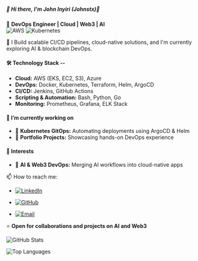 ##### 👋 Hi there, I'm John Inyiri (Johnstx)👋

🚀 **DevOps Engineer | Cloud | Web3 | AI**  
![AWS](https://img.shields.io/badge/AWS-232F3E?style=for-the-badge&logo=amazon-aws)
![Kubernetes](https://img.shields.io/badge/Kubernetes-326CE5?style=for-the-badge&logo=kubernetes&logoColor=white)

🔧 I Build scalable CI/CD pipelines, cloud-native solutions, and I'm currently exploring AI & blockchain DevOps. 

#### 🛠 Technology Stack --
- **Cloud:** AWS (EKS, EC2, S3), Azure  
- **DevOps:** Docker, Kubernetes, Terraform, Helm, ArgoCD  
- **CI/CD:** Jenkins, GitHub Actions  
- **Scripting & Automation:** Bash, Python, Go  
- **Monitoring:** Prometheus, Grafana, ELK Stack

#### 🔭 I’m currently working on
- 🔹 **Kubernetes GitOps:** Automating deployments using ArgoCD & Helm  
- 🔹 **Portfolio Projects:** Showcasing hands-on DevOps experience

#### 🌱 Interests
- 🔹 **AI & Web3 DevOps:** Merging AI workflows into cloud-native apps
  
 
 📫 How to reach me:
- [![LinkedIn](https://img.shields.io/badge/LinkedIn-Connect-blue?style=flat&logo=linkedin)](https://www.linkedin.com/in/johnstx0110/)

- [![GitHub](https://img.shields.io/badge/GitHub-Follow-lightgrey?style=flat&logo=github)](https://github.com/Johnstx)
  
- [![Email](https://img.shields.io/badge/Email-Contact-red?style=flat&logo=gmail)](mailto:inyiri.io@gmail.com)


⭐ **Open for collaborations and projects on AI and Web3**
  
  
![GitHub Stats](https://github-readme-stats.vercel.app/api?username=Johnstx&show_icons=true&theme=grey)

![Top Languages](https://github-readme-stats.vercel.app/api/top-langs/?username=Johnstx&layout=compact&theme=grey)

